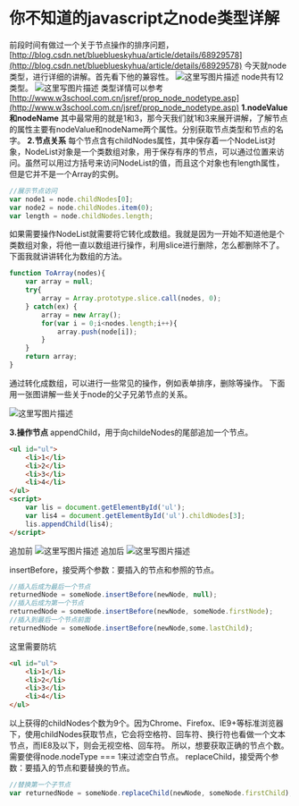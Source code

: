 # 你不知道的javascript之node类型详解


前段时间有做过一个关于节点操作的排序问题，
[http://blog.csdn.net/blueblueskyhua/article/details/68929578](http://blog.csdn.net/blueblueskyhua/article/details/68929578)
今天就node类型，进行详细的讲解。首先看下他的兼容性。
![这里写图片描述](https://s3.qiufeng.blue/blog/1579506284759.png)
node共有12类型。
![这里写图片描述](https://s3.qiufeng.blue/blog/1579506284764.png)
类型详情可以参考[http://www.w3school.com.cn/jsref/prop_node_nodetype.asp](http://www.w3school.com.cn/jsref/prop_node_nodetype.asp)
**1.nodeValue和nodeName**
其中最常用的就是1和3，那今天我们就1和3来展开讲解，了解节点的属性主要有nodeValue和nodeName两个属性。分别获取节点类型和节点的名字。
**2.节点关系**
每个节点含有childNodes属性，其中保存着一个NodeList对象，NodeList对象是一个类数组对象，用于保存有序的节点，可以通过位置来访问。虽然可以用过方括号来访问NodeList的值，而且这个对象也有length属性，但是它并不是一个Array的实例。

```javascript
//展示节点访问
var node1 = node.childNodes[0];
var node2 = node.childNodes.item(0);
var length = node.childNodes.length;
```
如果需要操作NodeList就需要将它转化成数组。我就是因为一开始不知道他是个类数组对象，将他一直以数组进行操作，利用slice进行删除，怎么都删除不了。下面我就讲讲转化为数组的方法。

```javascript
function ToArray(nodes){
	var array = null;
	try{
		array = Array.prototype.slice.call(nodes, 0);
	} catch(ex) {
		array = new Array();
		for(var i = 0;i<nodes.length;i++){
			array.push(node[i]);
		}
	}
	return array;
}
```
通过转化成数组，可以进行一些常见的操作，例如表单排序，删除等操作。
下面用一张图讲解一些关于node的父子兄弟节点的关系。

![这里写图片描述](https://s3.qiufeng.blue/blog/1579506286331.jpg)

**3.操作节点**
appendChild，用于向childeNodes的尾部追加一个节点。

```html
<ul id="ul">
	<li>1</li>
	<li>2</li>
	<li>3</li>
	<li>4</li>
</ul>
<script>
	var lis = document.getElementById('ul');
	var lis4 = document.getElementById('ul').childNodes[3];
	lis.appendChild(lis4);
</script>
```
追加前
![这里写图片描述](https://s3.qiufeng.blue/blog/1579506284398.png)
追加后
![这里写图片描述](https://s3.qiufeng.blue/blog/1579506284907.png)

insertBefore，接受两个参数：要插入的节点和参照的节点。

```javascript
//插入后成为最后一个节点
returnedNode = someNode.insertBefore(newNode, null);
//插入后成为第一个节点
returnedNode = someNode.insertBefore(newNode, someNode.firstNode);
//插入到最后一个节点前面
returnedNode = someNode.insertBefore(newNode,some.lastChild);
```
这里需要防坑

```html
<ul id="ul">
	<li>1</li>
	<li>2</li>
	<li>3</li>
	<li>4</li>
</ul>
```
以上获得的childNodes个数为9个。因为Chrome、Firefox、IE9+等标准浏览器下，使用childNodes获取节点，它会将空格符、回车符、换行符也看做一个文本节点，而IE8及以下，则会无视空格、回车符。
所以，想要获取正确的节点个数。
需要使得node.nodeType === 1来过滤空白节点。
replaceChild，接受两个参数：要插入的节点和要替换的节点。

```javascript
//替换第一个子节点
var returnedNode = someNode.replaceChild(newNode, someNode.firstChild);
```
